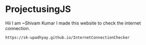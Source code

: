 # ProjectusingJS
Hii I am ~Shivam Kumar I made this website to check the internet connection.

```
https://sk-upadhyay.github.io/InternetConnectionChecker
```
